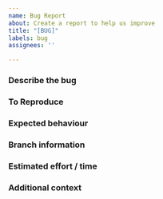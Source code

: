 ```yaml
---
name: Bug Report
about: Create a report to help us improve
title: "[BUG]"
labels: bug
assignees: ''

---
```


### Describe the bug
<!-- A clear and concise description of what the bug is. -->

### To Reproduce
<!-- Please be specific and use steps. -->

### Expected behaviour
<!-- A clear and concise description of what you expected to happen. -->

### Branch information
<!-- What branch was the user on? -->

### Estimated effort / time
<!-- T-Shirt sizes (S/M/L/XL etc., hours if appropriate) -->

### Additional context
<!-- Add any other context about the problem here. -->
